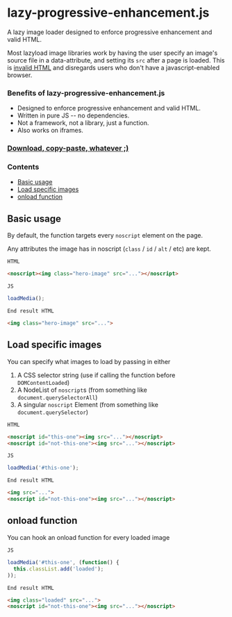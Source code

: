 # lazy-progressive-enhancement.js

A lazy image loader designed to enforce progressive enhancement and valid HTML.

Most lazyload image libraries work by having the user specify an image's source file in a data-attribute, and setting its `src` after a page is loaded. This is [invalid HTML](https://www.w3.org/TR/html5/embedded-content-0.html#attr-img-src) and disregards users who don't have a javascript-enabled browser.

### Benefits of lazy-progressive-enhancement.js
 - Designed to enforce progressive enhancement and valid HTML.
 - Written in pure JS -- no dependencies.
 - Not a framework, not a library, just a function.
 - Also works on iframes.

### [Download, copy-paste, whatever ;)](lazy-progressive-enhancement.min.js)

### Contents
 - [Basic usage](#basic-usage)
 - [Load specific images](#load-specific-images)
 - [onload function](#onload-function)

## Basic usage

By default, the function targets every `noscript` element on the page.

Any attributes the image has in noscript (`class` / `id` / `alt` / etc) are kept.

`HTML`
```html
<noscript><img class="hero-image" src="..."></noscript>
```

`JS`
```js
loadMedia();
```

`End result HTML`
```html
<img class="hero-image" src="...">
```

## Load specific images

You can specify what images to load by passing in either
 1. A CSS selector string (use if calling the function before `DOMContentLoaded`)
 2. A NodeList of `noscript`s (from something like `document.querySelectorAll`)
 3. A singular `noscript` Element (from something like `document.querySelector`)

`HTML`
```html
<noscript id="this-one"><img src="..."></noscript>
<noscript id="not-this-one"><img src="..."></noscript>
```

`JS`
```js
loadMedia('#this-one');
```

`End result HTML`
```html
<img src="...">
<noscript id="not-this-one"><img src="..."></noscript>
```

## onload function

You can hook an onload function for every loaded image

`JS`
```js
loadMedia('#this-one', (function() {
  this.classList.add('loaded');
));
```

`End result HTML`
```html
<img class="loaded" src="...">
<noscript id="not-this-one"><img src="..."></noscript>
```
